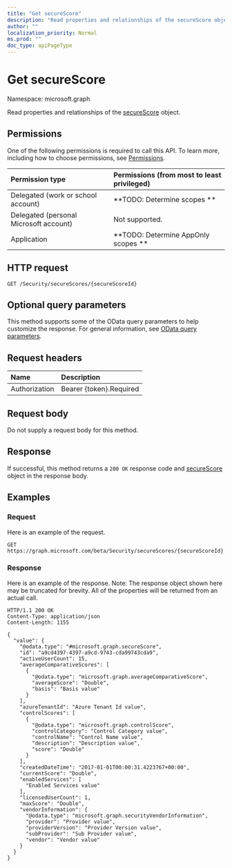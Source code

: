 ```yaml
---
title: "Get secureScore"
description: "Read properties and relationships of the secureScore object."
author: ""
localization_priority: Normal
ms.prod: ""
doc_type: apiPageType
---
```


# Get secureScore

Namespace: microsoft.graph

Read properties and relationships of the [secureScore](../resources/securescore.md) object.

## Permissions
One of the following permissions is required to call this API. To learn more, including how to choose permissions, see [Permissions](/concepts/permissions-reference.md).

|Permission type|Permissions (from most to least privileged)|
|:---|:---|
|Delegated (work or school account)|**TODO: Determine scopes **|
|Delegated (personal Microsoft account)|Not supported.|
|Application|**TODO: Determine AppOnly scopes **|

## HTTP request
<!-- {
  "blockType": "ignored"
}
-->
``` http
GET /Security/secureScores/{secureScoreId}
```

## Optional query parameters
This method supports some of the OData query parameters to help customize the response. For general information, see [OData query parameters](/graph/query-parameters).

## Request headers
|Name|Description|
|:---|:---|
|Authorization|Bearer {token}.Required|

## Request body
Do not supply a request body for this method.

## Response
If successful, this method returns a `200 OK` response code and [secureScore](../resources/securescore.md) object in the response body.

## Examples

### Request
Here is an example of the request.
<!-- {
  "blockType": "request",
  "name": "get_securescore"
}
-->
``` http
GET https://graph.microsoft.com/beta/Security/secureScores/{secureScoreId}
```

### Response
Here is an example of the response. Note: The response object shown here may be truncated for brevity. All of the properties will be returned from an actual call.
<!-- {
  "blockType": "response",
  "truncated": true,
  "@odata.type": "microsoft.graph.secureScore"
}
-->
``` http
HTTP/1.1 200 OK
Content-Type: application/json
Content-Length: 1155

{
  "value": {
    "@odata.type": "#microsoft.graph.secureScore",
    "id": "a9cd4397-4397-a9cd-9743-cda99743cda9",
    "activeUserCount": 15,
    "averageComparativeScores": [
      {
        "@odata.type": "microsoft.graph.averageComparativeScore",
        "averageScore": "Double",
        "basis": "Basis value"
      }
    ],
    "azureTenantId": "Azure Tenant Id value",
    "controlScores": [
      {
        "@odata.type": "microsoft.graph.controlScore",
        "controlCategory": "Control Category value",
        "controlName": "Control Name value",
        "description": "Description value",
        "score": "Double"
      }
    ],
    "createdDateTime": "2017-01-01T00:00:31.4223767+00:00",
    "currentScore": "Double",
    "enabledServices": [
      "Enabled Services value"
    ],
    "licensedUserCount": 1,
    "maxScore": "Double",
    "vendorInformation": {
      "@odata.type": "microsoft.graph.securityVendorInformation",
      "provider": "Provider value",
      "providerVersion": "Provider Version value",
      "subProvider": "Sub Provider value",
      "vendor": "Vendor value"
    }
  }
}
```

